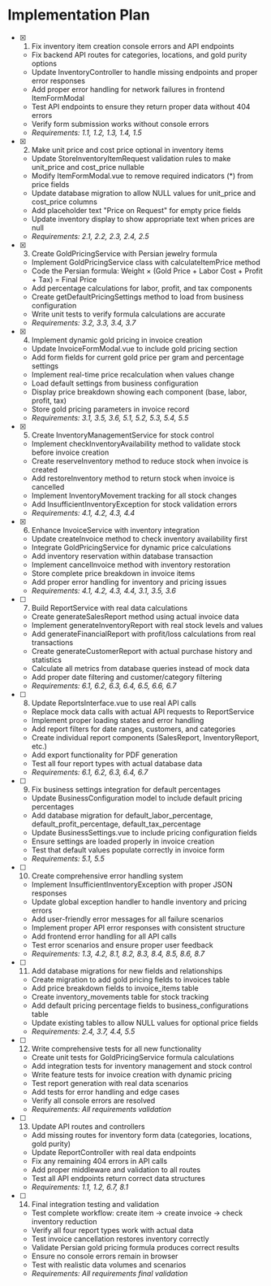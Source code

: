 # Implementation Plan

- [x] 1. Fix inventory item creation console errors and API endpoints





  - Fix backend API routes for categories, locations, and gold purity options
  - Update InventoryController to handle missing endpoints and proper error responses
  - Add proper error handling for network failures in frontend ItemFormModal
  - Test API endpoints to ensure they return proper data without 404 errors
  - Verify form submission works without console errors
  - _Requirements: 1.1, 1.2, 1.3, 1.4, 1.5_

- [x] 2. Make unit price and cost price optional in inventory items





  - Update StoreInventoryItemRequest validation rules to make unit_price and cost_price nullable
  - Modify ItemFormModal.vue to remove required indicators (*) from price fields
  - Update database migration to allow NULL values for unit_price and cost_price columns
  - Add placeholder text "Price on Request" for empty price fields
  - Update inventory display to show appropriate text when prices are null
  - _Requirements: 2.1, 2.2, 2.3, 2.4, 2.5_

- [x] 3. Create GoldPricingService with Persian jewelry formula





  - Implement GoldPricingService class with calculateItemPrice method
  - Code the Persian formula: Weight × (Gold Price + Labor Cost + Profit + Tax) = Final Price
  - Add percentage calculations for labor, profit, and tax components
  - Create getDefaultPricingSettings method to load from business configuration
  - Write unit tests to verify formula calculations are accurate
  - _Requirements: 3.2, 3.3, 3.4, 3.7_

- [x] 4. Implement dynamic gold pricing in invoice creation





  - Update InvoiceFormModal.vue to include gold pricing section
  - Add form fields for current gold price per gram and percentage settings
  - Implement real-time price recalculation when values change
  - Load default settings from business configuration
  - Display price breakdown showing each component (base, labor, profit, tax)
  - Store gold pricing parameters in invoice record
  - _Requirements: 3.1, 3.5, 3.6, 5.1, 5.2, 5.3, 5.4, 5.5_

- [x] 5. Create InventoryManagementService for stock control





  - Implement checkInventoryAvailability method to validate stock before invoice creation
  - Create reserveInventory method to reduce stock when invoice is created
  - Add restoreInventory method to return stock when invoice is cancelled
  - Implement InventoryMovement tracking for all stock changes
  - Add InsufficientInventoryException for stock validation errors
  - _Requirements: 4.1, 4.2, 4.3, 4.4_

- [x] 6. Enhance InvoiceService with inventory integration












  - Update createInvoice method to check inventory availability first
  - Integrate GoldPricingService for dynamic price calculations
  - Add inventory reservation within database transaction
  - Implement cancelInvoice method with inventory restoration
  - Store complete price breakdown in invoice items
  - Add proper error handling for inventory and pricing issues
  - _Requirements: 4.1, 4.2, 4.3, 4.4, 3.1, 3.5, 3.6_

- [ ] 7. Build ReportService with real data calculations
  - Create generateSalesReport method using actual invoice data
  - Implement generateInventoryReport with real stock levels and values
  - Add generateFinancialReport with profit/loss calculations from real transactions
  - Create generateCustomerReport with actual purchase history and statistics
  - Calculate all metrics from database queries instead of mock data
  - Add proper date filtering and customer/category filtering
  - _Requirements: 6.1, 6.2, 6.3, 6.4, 6.5, 6.6, 6.7_

- [ ] 8. Update ReportsInterface.vue to use real API calls
  - Replace mock data calls with actual API requests to ReportService
  - Implement proper loading states and error handling
  - Add report filters for date ranges, customers, and categories
  - Create individual report components (SalesReport, InventoryReport, etc.)
  - Add export functionality for PDF generation
  - Test all four report types with actual database data
  - _Requirements: 6.1, 6.2, 6.3, 6.4, 6.7_

- [ ] 9. Fix business settings integration for default percentages
  - Update BusinessConfiguration model to include default pricing percentages
  - Add database migration for default_labor_percentage, default_profit_percentage, default_tax_percentage
  - Update BusinessSettings.vue to include pricing configuration fields
  - Ensure settings are loaded properly in invoice creation
  - Test that default values populate correctly in invoice form
  - _Requirements: 5.1, 5.5_

- [ ] 10. Create comprehensive error handling system
  - Implement InsufficientInventoryException with proper JSON responses
  - Update global exception handler to handle inventory and pricing errors
  - Add user-friendly error messages for all failure scenarios
  - Implement proper API error responses with consistent structure
  - Add frontend error handling for all API calls
  - Test error scenarios and ensure proper user feedback
  - _Requirements: 1.3, 4.2, 8.1, 8.2, 8.3, 8.4, 8.5, 8.6, 8.7_

- [ ] 11. Add database migrations for new fields and relationships
  - Create migration to add gold pricing fields to invoices table
  - Add price breakdown fields to invoice_items table
  - Create inventory_movements table for stock tracking
  - Add default pricing percentage fields to business_configurations table
  - Update existing tables to allow NULL values for optional price fields
  - _Requirements: 2.4, 3.7, 4.4, 5.5_

- [ ] 12. Write comprehensive tests for all new functionality
  - Create unit tests for GoldPricingService formula calculations
  - Add integration tests for inventory management and stock control
  - Write feature tests for invoice creation with dynamic pricing
  - Test report generation with real data scenarios
  - Add tests for error handling and edge cases
  - Verify all console errors are resolved
  - _Requirements: All requirements validation_

- [ ] 13. Update API routes and controllers
  - Add missing routes for inventory form data (categories, locations, gold purity)
  - Update ReportController with real data endpoints
  - Fix any remaining 404 errors in API calls
  - Add proper middleware and validation to all routes
  - Test all API endpoints return correct data structures
  - _Requirements: 1.1, 1.2, 6.7, 8.1_

- [ ] 14. Final integration testing and validation
  - Test complete workflow: create item → create invoice → check inventory reduction
  - Verify all four report types work with actual data
  - Test invoice cancellation restores inventory correctly
  - Validate Persian gold pricing formula produces correct results
  - Ensure no console errors remain in browser
  - Test with realistic data volumes and scenarios
  - _Requirements: All requirements final validation_
